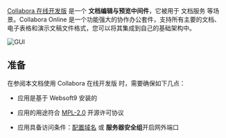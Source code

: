 [Collabora 在线开发版](https://collaboraonline.github.io/) 是一个 **文档编辑与预览中间件**，它被用于 文档服务  等场景。Collabora Online 是一个功能强大的协作办公套件，支持所有主要的文档、电子表格和演示文稿文件格式，您可以将其集成到自己的基础架构中。


![GUI](https://libs.websoft9.com/Websoft9/DocsPicture/zh/collabora/collabora-gui-websoft9.png)


## 准备

在参阅本文档使用 Collabora 在线开发版 时，需要确保如下几点：

- 应用是基于 Websoft9 安装的

- 应用的用途符合 [MPL-2.0](https://opensource.org/licenses/MPL-2.0) 开源许可协议

- 应用具备访问条件：[配置域名](./guide/appsetdomain) 或 **服务器安全组**开启网外端口